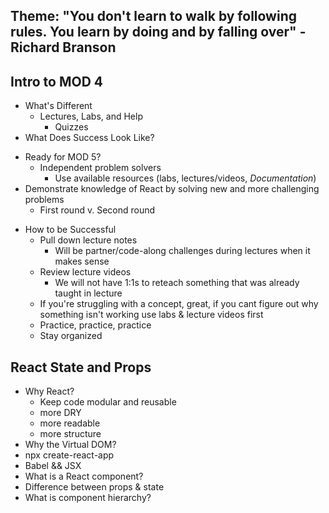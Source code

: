 ## Theme: "You don't learn to walk by following rules. You learn by doing and by falling over" - Richard Branson

## Intro to MOD 4

- What's Different
  - Lectures, Labs, and Help
    - Quizzes
- What Does Success Look Like?

* Ready for MOD 5?
  - Independent problem solvers
    - Use available resources (labs, lectures/videos, _Documentation_)
* Demonstrate knowledge of React by solving new and more challenging problems
  - First round v. Second round

- How to be Successful
  - Pull down lecture notes
    - Will be partner/code-along challenges during lectures when it makes sense
  - Review lecture videos
    - We will not have 1:1s to reteach something that was already taught in lecture
  - If you're struggling with a concept, great, if you cant figure out why something isn't working use labs & lecture videos first
  - Practice, practice, practice
  - Stay organized

## React State and Props

- Why React?
  - Keep code modular and reusable
  - more DRY
  - more readable
  - more structure
- Why the Virtual DOM?
- npx create-react-app
- Babel && JSX
- What is a React component?
- Difference between props & state
- What is component hierarchy?
